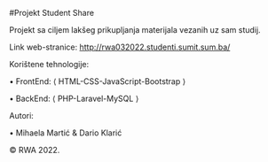 #Projekt Student Share

Projekt sa ciljem lakšeg prikupljanja materijala vezanih uz sam studij.

Link web-stranice: http://rwa032022.studenti.sumit.sum.ba/

Korištene tehnologije:

• FrontEnd: ⟨ HTML-CSS-JavaScript-Bootstrap ⟩

• BackEnd: ⟨ PHP-Laravel-MySQL ⟩

Autori:

• Mihaela Martić & Dario Klarić

© RWA 2022.
